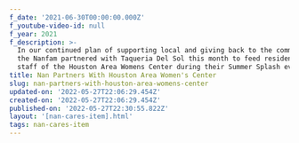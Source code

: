 ```yaml
---
f_date: '2021-06-30T00:00:00.000Z'
f_youtube-video-id: null
f_year: 2021
f_description: >-
  In our continued plan of supporting local and giving back to the community,
  the Nanfam partnered with Taqueria Del Sol this month to feed residents and
  staff of the Houston Area Womens Center during their Summer Splash event.
title: Nan Partners With Houston Area Women's Center
slug: nan-partners-with-houston-area-womens-center
updated-on: '2022-05-27T22:06:29.454Z'
created-on: '2022-05-27T22:06:29.454Z'
published-on: '2022-05-27T22:30:55.822Z'
layout: '[nan-cares-item].html'
tags: nan-cares-item
---
```



